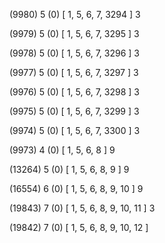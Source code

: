 (9980) 5 (0) [ 1, 5, 6, 7, 3294 ] 3 


(9979) 5 (0) [ 1, 5, 6, 7, 3295 ] 3 


(9978) 5 (0) [ 1, 5, 6, 7, 3296 ] 3 


(9977) 5 (0) [ 1, 5, 6, 7, 3297 ] 3 


(9976) 5 (0) [ 1, 5, 6, 7, 3298 ] 3 


(9975) 5 (0) [ 1, 5, 6, 7, 3299 ] 3 


(9974) 5 (0) [ 1, 5, 6, 7, 3300 ] 3 


(9973) 4 (0) [ 1, 5, 6, 8 ] 9 


(13264) 5 (0) [ 1, 5, 6, 8, 9 ] 9 


(16554) 6 (0) [ 1, 5, 6, 8, 9, 10 ] 9 


(19843) 7 (0) [ 1, 5, 6, 8, 9, 10, 11 ] 3 


(19842) 7 (0) [ 1, 5, 6, 8, 9, 10, 12 ]  

